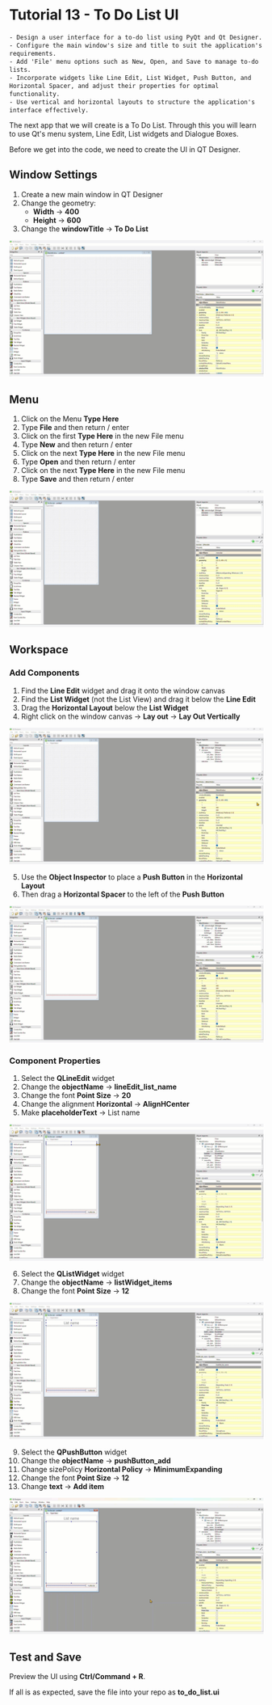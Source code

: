 # Tutorial 13 - To Do List UI

```{admonition} In this tutorial, you will:
- Design a user interface for a to-do list using PyQt and Qt Designer.
- Configure the main window's size and title to suit the application's requirements.
- Add 'File' menu options such as New, Open, and Save to manage to-do lists.
- Incorporate widgets like Line Edit, List Widget, Push Button, and Horizontal Spacer, and adjust their properties for optimal functionality.
- Use vertical and horizontal layouts to structure the application's interface effectively.
```

The next app that we will create is a To Do List. Through this you will learn to use Qt's menu system, Line Edit, List widgets and Dialogue Boxes. 

Before we get into the code, we need to create the UI in QT Designer.

## Window Settings

1. Create a new main window in QT Designer
2. Change the geometry:
   - **Width** &rarr; **400**
   - **Height** &rarr; **600**
3. Change the **windowTitle** &rarr; **To Do List**

![window geometry](./assets/img/15/01_window_geometry.gif)

## Menu

1. Click on the Menu **Type Here**
2. Type **File** and then return / enter
3. Click on the first **Type Here** in the new File menu
4. Type **New** and then return / enter
5. Click on the next **Type Here** in the new File menu
6. Type **Open** and then return / enter
7. Click on the next **Type Here** in the new File menu
8. Type **Save** and then return / enter

![menu](./assets/img/15/02_menu.gif)

## Workspace

### Add Components

1. Find the **Line Edit** widget and drag it onto the window canvas
2. Find the **List Widget** (not the List View) and drag it below the **Line Edit**
3. Drag the **Horizontal Layout** below the **List Widget**
4. Right click on the window canvas &rarr; **Lay out** &rarr; **Lay Out Vertically**

![main window](./assets/img/15/03_working_space.gif)

5. Use the **Object Inspector** to place a **Push Button** in the **Horizontal Layout**
6. Then drag a **Horizontal Spacer** to the left of the **Push Button**

![add button](./assets/img/15/04_adding_button.gif)

### Component Properties

1. Select the **QLineEdit** widget
2. Change the **objectName** &rarr; **lineEdit_list_name**
3. Change the font **Point Size** &rarr; **20**
4. Change the alignment **Horizontal** &rarr; **AlignHCenter**
5. Make **placeholderText** &rarr; List name

![list name](./assets/img/15/05_list_name.gif)

6. Select the **QListWidget** widget
7. Change the **objectName** &rarr; **listWidget_items**
8. Change the font **Point Size** &rarr; **12**

![list widget](./assets/img/15/06_list_widget.gif)

9. Select the **QPushButton** widget
10. Change the **objectName** &rarr; **pushButton_add**
11. Change sizePolicy **Horizontal Policy** &rarr; **MinimumExpanding**
12. Change the font **Point Size** &rarr; **12**
13. Change **text** &rarr; **Add item**

![add button](./assets/img/15/07_add_button.gif)

## Test and Save

Preview the UI using **Ctrl/Command + R**.

If all is as expected, save the file into your repo as **to_do_list.ui**
